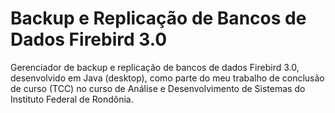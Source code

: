 # Backup e Replicação de Bancos de Dados Firebird 3.0
Gerenciador de backup e replicação de bancos de dados Firebird 3.0, desenvolvido em Java (desktop), 
como parte do meu trabalho de conclusão de curso (TCC) no curso de Análise e Desenvolvimento de Sistemas 
do Instituto Federal de Rondônia.
